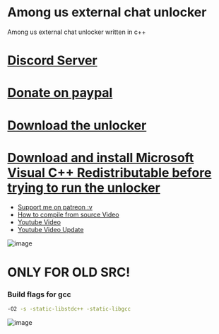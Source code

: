 # Among us external chat unlocker
Among us external chat unlocker written in c++
# [Discord Server](https://discord.gg/QfVKWCeRtN)
# [Donate on paypal](https://www.paypal.com/donate?hosted_button_id=PTRYHABP7FHGN)
# [Download the unlocker](https://github.com/Vili1/Among-us-Free-Chat-unlocker/releases/)
# [Download and install Microsoft Visual C++ Redistributable before trying to run the unlocker](https://aka.ms/vs/17/release/vc_redist.x86.exe)
- [Support me on patreon :v](https://www.patreon.com/Vili69)
- [How to compile from source Video](https://youtu.be/Xg9KLTM688c)
- [Youtube Video](https://youtu.be/K7Pa2PbEvzY)
- [Youtube Video Update](https://youtu.be/Nor549tiOT4)

![image](https://user-images.githubusercontent.com/42891941/131033514-437fabc7-0960-480e-8677-13ab16c450c9.png)


# ONLY FOR OLD SRC!

### Build flags for gcc
```bash 
-O2 -s -static-libstdc++ -static-libgcc
```
![image](https://user-images.githubusercontent.com/42891941/125162903-1729f580-e193-11eb-9564-678d63b7ad2c.png)
